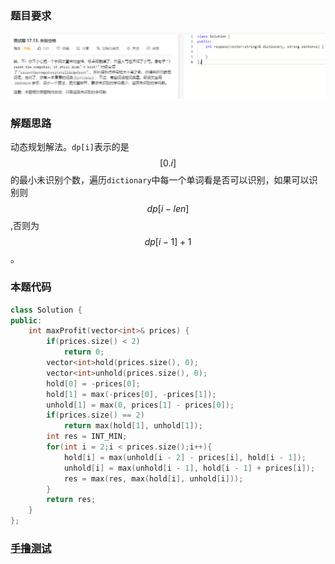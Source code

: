 ### 题目要求

![](pic/interview17-13.png)

### 解题思路

动态规划解法。`dp[i]`表示的是$$[0.i]$$的最小未识别个数，遍历`dictionary`中每一个单词看是否可以识别，如果可以识别则$$dp[i-len]$$,否则为$$dp[i-1]+1$$。

### 本题代码

```c++
class Solution {
public:
    int maxProfit(vector<int>& prices) {
        if(prices.size() < 2)
            return 0;
        vector<int>hold(prices.size(), 0);
        vector<int>unhold(prices.size(), 0);
        hold[0] = -prices[0];
        hold[1] = max(-prices[0], -prices[1]);
        unhold[1] = max(0, prices[1] - prices[0]);
        if(prices.size() == 2)
            return max(hold[1], unhold[1]);
        int res = INT_MIN;
        for(int i = 2;i < prices.size();i++){
            hold[i] = max(unhold[i - 2] - prices[i], hold[i - 1]);
            unhold[i] = max(unhold[i - 1], hold[i - 1] + prices[i]);
            res = max(res, max(hold[i], unhold[i]));
        }
        return res;
    }
};
```

### [手撸测试](https://leetcode-cn.com/problems/best-time-to-buy-and-sell-stock-with-cooldown/)  

